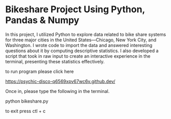 # Bikeshare Project Using Python, Pandas & Numpy

In this project, I utilized Python to explore data related to bike share systems for three major cities in the United States—Chicago, New York City, and Washington. I wrote code to import the data and answered interesting questions about it by computing descriptive statistics. I also developed a script that took in raw input to create an interactive experience in the terminal, presenting these statistics effectively.

to run program please click here

https://psychic-disco-q6569xpv67wc6v.github.dev/

Once in, please type the following in the terminal.

python bikeshare.py

to exit press ctl + c
